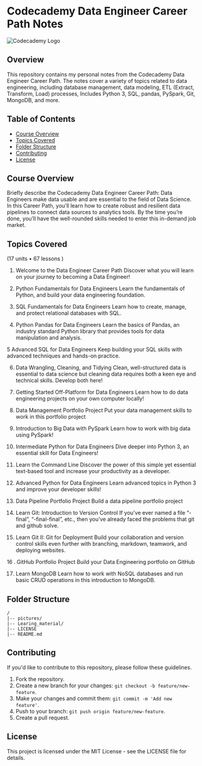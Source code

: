 
# Codecademy Data Engineer Career Path Notes

![Codecademy Logo](https://upload.wikimedia.org/wikipedia/commons/6/6c/Codecademy.svg)

## Overview

This repository contains my personal notes from the Codecademy Data Engineer Career Path. The notes cover a variety of topics related to data engineering, including database management, data modeling, ETL (Extract, Transform, Load) processes, Includes Python 3, SQL, pandas, PySpark, Git, MongoDB, and more.

## Table of Contents
- [Course Overview](#course-overview)
- [Topics Covered](#topics-covered)
- [Folder Structure](#folder-structure)
- [Contributing](#contributing)
- [License](#license)

## Course Overview

Briefly describe the Codecademy Data Engineer Career Path: 
Data Engineers make data usable and are essential to the field of Data Science. In this Career Path, you’ll learn how to create robust and resilient data pipelines to connect data sources to analytics tools. By the time you’re done, you’ll have the well-rounded skills needed to enter this in-demand job market.

## Topics Covered
(17 units • 67 lessons )

1. Welcome to the Data Engineer Career Path
Discover what you will learn on your journey to becoming a Data Engineer!

2. Python Fundamentals for Data Engineers
Learn the fundamentals of Python, and build your data engineering foundation.

3. SQL Fundamentals for Data Engineers
Learn how to create, manage, and protect relational databases with SQL.

4. Python Pandas for Data Engineers
Learn the basics of Pandas, an industry standard Python library that provides tools for data manipulation and analysis.

5
Advanced SQL for Data Engineers
Keep building your SQL skills with advanced techniques and hands-on practice.

6. Data Wrangling, Cleaning, and Tidying
Clean, well-structured data is essential to data science but cleaning data requires both a keen eye and technical skills. Develop both here!

7. Getting Started Off-Platform for Data Engineers
Learn how to do data engineering projects on your own computer locally!

8. Data Management Portfolio Project
Put your data management skills to work in this portfolio project

9. Introduction to Big Data with PySpark
Learn how to work with big data using PySpark!

10. Intermediate Python for Data Engineers
Dive deeper into Python 3, an essential skill for Data Engineers!

11. Learn the Command Line
Discover the power of this simple yet essential text-based tool and increase your productivity as a developer.

12. Advanced Python for Data Engineers
Learn advanced topics in Python 3 and improve your developer skills!

13. Data Pipeline Portfolio Project
Build a data pipeline portfolio project

14. Learn Git: Introduction to Version Control
If you’ve ever named a file “-final”, “-final-final”, etc., then you’ve already faced the problems that git and github solve.

15. Learn Git II: Git for Deployment
Build your collaboration and version control skills even further with branching, markdown, teamwork, and deploying websites.

16 . GitHub Portfolio Project
Build your Data Engineering portfolio on GitHub

17. Learn MongoDB
Learn how to work with NoSQL databases and run basic CRUD operations in this introduction to MongoDB.


## Folder Structure
```
/
|-- pictures/
|-- Learing_material/
|-- LICENSE
|-- README.md
```

## Contributing

If you'd like to contribute to this repository, please follow these guidelines.

1. Fork the repository.
2. Create a new branch for your changes: `git checkout -b feature/new-feature`.
3. Make your changes and commit them: `git commit -m 'Add new feature'`.
4. Push to your branch: `git push origin feature/new-feature`.
5. Create a pull request.

## License
This project is licensed under the MIT License - see the LICENSE file for details.


